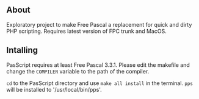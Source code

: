 ## About

Exploratory project to make Free Pascal a replacement for quick and dirty PHP scripting. Requires latest version of FPC trunk and MacOS.

## Intalling

PasScript requires at least Free Pascal 3.3.1. Please edit the makefile and change the `COMPILER` variable to the path of the compiler.

`cd` to the PasScript directory and use `make all install` in the terminal. `pps` will be installed to '/usr/local/bin/pps'.